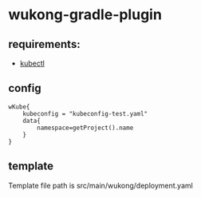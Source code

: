 # wukong-gradle-plugin
## requirements:
- [kubectl](https://kubernetes.io/docs/tasks/tools/)
## config
```
wKube{
    kubeconfig = "kubeconfig-test.yaml"
    data{
        namespace=getProject().name
    }
}
```
## template
Template file path is src/main/wukong/deployment.yaml